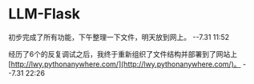 # LLM-Flask
初步完成了所有功能，下午整理一下文件，明天放到网上。 --7.31 11:52

经历了6个的反复调试之后，我终于重新组织了文件结构并部署到了网站上 [http://lwy.pythonanywhere.com/](http://lwy.pythonanywhere.com/)。 --7.31 22:26
